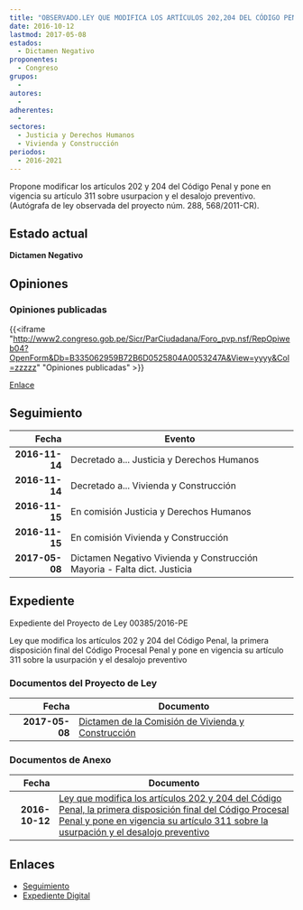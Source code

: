 ```yaml
---
title: "OBSERVADO.LEY QUE MODIFICA LOS ARTÍCULOS 202,204 DEL CÓDIGO PENAL, LA PRIMERA DISPOSICIÓN FINAL DEL CÓDIGO PROCESAL PENAL Y PONE EN VIGENCIA SU ARTÍCULO 311 SOBRE USURPACIÓN Y EL DESALOJO PREVENTIVO"
date: 2016-10-12
lastmod: 2017-05-08
estados: 
  - Dictamen Negativo
proponentes: 
  - Congreso
grupos: 
  - 
autores: 
  - 
adherentes: 
  - 
sectores: 
  - Justicia y Derechos Humanos
  - Vivienda y Construcción
periodos: 
  - 2016-2021
---
```


Propone modificar los artículos 202 y 204 del Código Penal y pone en vigencia su artículo 311 sobre usurpacion y el desalojo preventivo. (Autógrafa de ley observada del proyecto núm. 288, 568/2011-CR).


## Estado actual

**Dictamen Negativo**

## Opiniones

### Opiniones publicadas

{{<iframe "http://www2.congreso.gob.pe/Sicr/ParCiudadana/Foro_pvp.nsf/RepOpiweb04?OpenForm&Db=B335062959B72B6D0525804A0053247A&View=yyyy&Col=zzzzz" "Opiniones publicadas" >}}

[Enlace](http://www2.congreso.gob.pe/Sicr/ParCiudadana/Foro_pvp.nsf/RepOpiweb04?OpenForm&Db=B335062959B72B6D0525804A0053247A&View=yyyy&Col=zzzzz)

## Seguimiento

| Fecha | Evento |
|------:|--------|
| **2016-11-14** | Decretado a... Justicia y Derechos Humanos|
| **2016-11-14** | Decretado a... Vivienda y Construcción|
| **2016-11-15** | En comisión Justicia y Derechos Humanos|
| **2016-11-15** | En comisión Vivienda y Construcción|
| **2017-05-08** | Dictamen Negativo Vivienda y Construcción Mayoria - Falta dict. Justicia|


## Expediente

Expediente del Proyecto de Ley 00385/2016-PE

Ley que modifica los artículos 202 y 204 del Código Penal, la primera disposición final del Código Procesal Penal y pone en vigencia su artículo 311 sobre la usurpación y el desalojo preventivo


### Documentos del Proyecto de Ley

| Fecha | Documento |
|------:|--------|
| **2017-05-08** | [Dictamen de la Comisión de Vivienda y Construcción](http://www.leyes.congreso.gob.pe/Documentos/2016_2021/Dictamenes/Proyectos_de_Ley/00385DC24MAY20170508.pdf) |

### Documentos de Anexo

| Fecha | Documento |
|------:|--------|
| **2016-10-12** | [Ley que modifica los artículos 202 y 204 del Código Penal, la primera disposición final del Código Procesal Penal y pone en vigencia su artículo 311 sobre la usurpación y el desalojo preventivo](http://www.leyes.congreso.gob.pe/Documentos/2016_2021/Proyectos_de_Ley_y_de_Resoluciones_Legislativas/PL0038520161012..pdf) |

## Enlaces 

- [Seguimiento](http://www2.congreso.gob.pe/Sicr/TraDocEstProc/CLProLey2016.nsf/f7fff46988ca05b1052578e100829cc7/ba2a67c6c8a81abe0525804a00683941?OpenDocument)
- [Expediente Digital](http://www2.congreso.gob.pehttp://www2.congreso.gob.pe/Sicr/TraDocEstProc/CLProLey2016.nsf/f7fff46988ca05b1052578e100829cc7/ba2a67c6c8a81abe0525804a00683941?OpenDocument&Click=05257FB7005EB655.eb71d0cf91d8294e05256cdf006b5706/$Body/0.1C6C)
